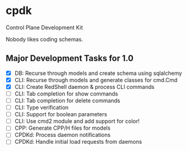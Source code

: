# cpdk
Control Plane Development Kit

Nobody likes coding schemas.

## Major Development Tasks for 1.0
- [x] DB: Recurse through models and create schema using sqlalchemy
- [x] CLI: Recurse through models and generate classes for cmd.Cmd
- [x] CLI: Create RedShell daemon & process CLI commands
- [ ] CLI: Tab completion for show commands
- [ ] CLI: Tab completion for delete commands
- [ ] CLI: Type verification
- [ ] CLI: Support for boolean parameters
- [ ] CLI: Use cmd2 module and add support for color!
- [ ] CPP: Generate CPP/H files for models
- [ ] CPDKd: Process daemon notifications
- [ ] CPDKd: Handle initial load requests from daemons